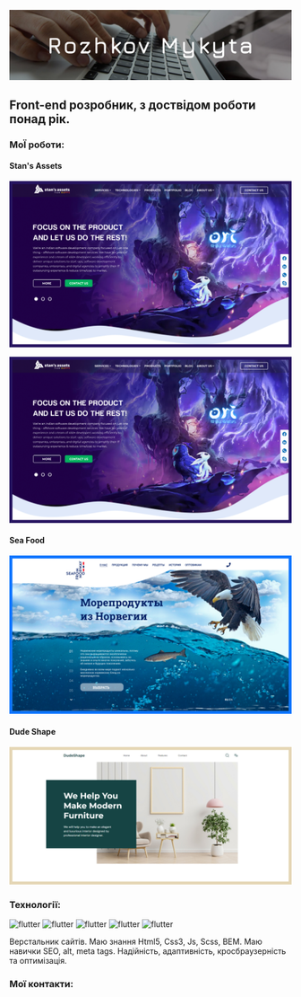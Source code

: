 ![header](assets/img/img-readme.jpg)

## Front-end розробник, з доствідом роботи понад рік.

### МоЇ роботи:
#### Stan's Assets
<a href ='https://yonshy.github.io/stansAssets/' target="_blank">
<img src ='assets/img/stansAssets.jpg'>
</a>

[![works](assets/img/stansAssets.jpg)](https://yonshy.github.io/stansAssets/)
#### Sea Food
[![works](assets/img/seaFood.jpg)](https://yonshy.github.io/seaFood/)
#### Dude Shape
[![works](assets/img/dudeShape.jpg)](https://yonshy.github.io/dudeShape/)

### Технології: 
![flutter](https://img.shields.io/badge/-Html-261460?style=for-the-badge&logo=HTML5&logoColor=F57400)
![flutter](https://img.shields.io/badge/-Bem-261460?style=for-the-badge&logo=BEM&logoColor=EAB813)
![flutter](https://img.shields.io/badge/-Css-261460?style=for-the-badge&logo=CSS3&logoColor=B9F400)
![flutter](https://img.shields.io/badge/-Scss-261460?style=for-the-badge&logo=Sass&logoColor=00B9D4)
![flutter](https://img.shields.io/badge/-JavaScript-261460?style=for-the-badge&logo=JavaScript&logoColor=F5F201)


Верстальник сайтів. Маю знання Html5, Css3, Js, Scss, BEM. Маю навички SEO, alt, meta tags. Надійність, адаптивність, кросбраузерність та оптимізація.

### Мої контакти:
